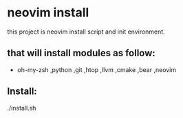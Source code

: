 # neovim install #
this project is neovim install script and init environment.

## that will install modules as follow: ##
- oh-my-zsh ,python ,git ,htop ,llvm ,cmake ,bear ,neovim

## Install: ##
./install.sh
